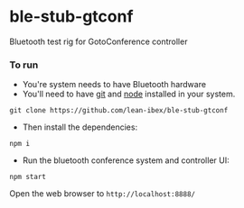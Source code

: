 # ble-stub-gtconf
Bluetooth test rig for GotoConference controller

### To run

* You're system needs to have Bluetooth hardware
* You'll need to have [git](https://git-scm.com/) and [node](https://nodejs.org/en/) installed in your system.

```
git clone https://github.com/lean-ibex/ble-stub-gtconf
```

* Then install the dependencies:

```
npm i
```

* Run the bluetooth conference system and controller UI:

```
npm start
```

Open the web browser to `http://localhost:8888/`